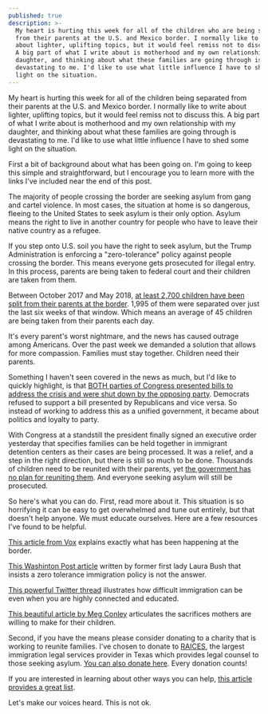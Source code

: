 ```yaml
---
published: true
description: >-
  My heart is hurting this week for all of the children who are being separated
  from their parents at the U.S. and Mexico border. I normally like to write
  about lighter, uplifting topics, but it would feel remiss not to discuss this.
  A big part of what I write about is motherhood and my own relationship with my
  daughter, and thinking about what these families are going through is
  devastating to me. I'd like to use what little influence I have to shed some
  light on the situation.
---
```

My heart is hurting this week for all of the children being separated from their parents at the U.S. and Mexico border. I normally like to write about lighter, uplifting topics, but it would feel remiss not to discuss this. A big part of what I write about is motherhood and my own relationship with my daughter, and thinking about what these families are going through is devastating to me. I'd like to use what little influence I have to shed some light on the situation. 

First a bit of background about what has been going on. I'm going to keep this simple and straightforward, but I encourage you to learn more with the links I've included near the end of this post. 

The majority of people crossing the border are seeking asylum from gang and cartel violence. In most cases, the situation at home is so dangerous, fleeing to the United States to seek asylum is their only option. Asylum means the right to live in another country for people who have to leave their native country as a refugee. 

If you step onto U.S. soil you have the right to seek asylum, but the Trump Administration is enforcing a "zero-tolerance" policy against people crossing the border. This means everyone gets prosecuted for illegal entry. In this process, parents are being taken to federal court and their children are taken from them.

Between October 2017 and May 2018, [at least 2,700 children have been split from their parents at the border](https://www.vox.com/2018/6/11/17443198/children-immigrant-families-separated-parents). 1,995 of them were separated over just the last six weeks of that window. Which means an average of 45 children are being taken from their parents each day. 

It's every parent's worst nightmare, and the news has caused outrage among Americans. Over the past week we demanded a solution that allows for more compassion. Families must stay together. Children need their parents. 

Something I haven't seen covered in the news as much, but I'd like to quickly highlight, is that [BOTH parties of Congress presented bills to address the crisis and were shut down by the opposing party](http://thehill.com/homenews/senate/393069-schumer-rejects-gop-proposal-to-address-border-crisis). Democrats refused to support a bill presented by Republicans and vice versa. So instead of working to address this as a unified government, it became about politics and loyalty to party.

With Congress at a standstill the president finally signed an executive order yesterday that specifies families can be held together in immigrant detention centers as their cases are being processed. It was a relief, and a step in the right direction, but there is still so much to be done. Thousands of children need to be reunited with their parents, yet [the government has no plan for reuniting them](https://www.vox.com/2018/6/20/17484300/read-trump-executive-order-family-separation-immigration-full-text). And everyone seeking asylum will still be prosecuted. 

So here's what you can do. First, read more about it. This situation is so horrifying it can be easy to get overwhelmed and tune out entirely, but that doesn't help anyone. We must educate ourselves. Here are a few resources I've found to be helpful. 

[This article from Vox](https://www.vox.com/2018/6/11/17443198/children-immigrant-families-separated-parents) explains exactly what has been happening at the border. 

[This Washinton Post article](https://www.washingtonpost.com/opinions/laura-bush-separating-children-from-their-parents-at-the-border-breaks-my-heart/2018/06/17/f2df517a-7287-11e8-9780-b1dd6a09b549_story.html?utm_term=.1caf80385988) written by former first lady Laura Bush that insists a zero tolerance immigration policy is not the answer. 

[This powerful Twitter thread](https://twitter.com/petit_elefant/status/1008131022280519680) illustrates how difficult immigration can be even when you are highly connected and educated. 

[This beautiful article by Meg Conley](https://medium.com/s/story/suffer-little-children-8a204503eb9e) articulates the sacrifices mothers are willing to make for their children. 

Second, if you have the means please consider donating to a charity that is working to reunite families. I've chosen to donate to [RAICES](https://actionnetwork.org/fundraising/leafund), the largest immigration legal services provider in Texas which provides legal counsel to those seeking asylum. [You can also donate here](https://actionnetwork.org/fundraising/leafund). Every donation counts!

If you are interested in learning about other ways you can help, [this article provides a great list](https://slate.com/news-and-politics/2018/06/how-you-can-fight-family-separation-at-the-border.html). 

Let's make our voices heard. This is not ok. 